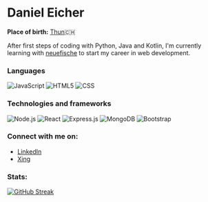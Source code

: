 # Daniel Eicher

**Place of birth:** [Thun](https://en.wikipedia.org/wiki/Thun):switzerland:

After first steps of coding with Python, Java and Kotlin, I'm currently learning with [neuefische](https://www.neuefische.de/) to start my career in web development.

### Languages
![JavaScript](https://img.shields.io/badge/-JavaScript-000?&logo=JavaScript)
![HTML5](https://img.shields.io/badge/-HTML-000?logo=HTML5)
![CSS](https://img.shields.io/badge/-CSS3-000?logo=CSS3)

### Technologies and frameworks
![Node.js](https://img.shields.io/badge/-Node.js-000?&logo=node.js)
![React](https://img.shields.io/badge/-React-000?&logo=React)
![Express.js](https://img.shields.io/badge/-Expressjs-000?logo=Express)
![MongoDB](https://img.shields.io/badge/-MongoDB-000?logo=MongoDB)
![Bootstrap](https://img.shields.io/badge/-Bootstrap-000?logo=Bootstrap)

### Connect with me on:
- [LinkedIn](https://www.linkedin.com/in/daniel-eicher-963844203/)
- [Xing](https://www.xing.com/profile/Daniel_Eicher9/cv)

### Stats:
[![GitHub Streak](https://github-readme-streak-stats.herokuapp.com?user=codingoak&theme=vision-friendly-dark&date_format=M%20j%5B%2C%20Y%5D&fire=DD2727&sideLabels=DD2727&background=151515)](https://git.io/streak-stats)

